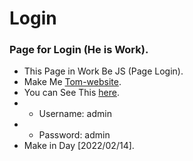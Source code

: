 # Login
### Page for Login (He is Work).
  - This Page in Work Be JS (Page Login).
  - Make Me [Tom-website](https://github.com/Tom-website/).
  - You can See This [here](https://tom-website.github.io/Login/).
  - - Username: admin
  - - Password: admin
  - Make in Day [2022/02/14].
  
